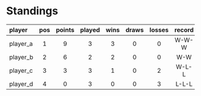 # Standings

| player   | pos | points | played | wins | draws | losses | record |
|:---------|:---:|:------:|:------:|:----:|:-----:|:------:|:------:|
| player_a |  1  |   9    |   3    |  3   |   0   |   0    | W-W-W  |
| player_b |  2  |   6    |   2    |  2   |   0   |   0    |  W-W   |
| player_c |  3  |   3    |   3    |  1   |   0   |   2    | W-L-L  |
| player_d |  4  |   0    |   3    |  0   |   0   |   3    | L-L-L  |



